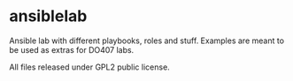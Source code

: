# ansiblelab

Ansible lab with different playbooks, roles and stuff.
Examples are meant to be used as extras for DO407 labs.

All files released under GPL2 public license.
